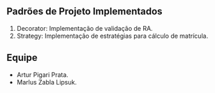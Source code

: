 ## Padrões de Projeto Implementados
1. Decorator: Implementação de validação de RA.
2. Strategy: Implementação de estratégias para cálculo de matrícula.

## Equipe
- Artur Pigari Prata.
- Marlus Zabla Lipsuk.
